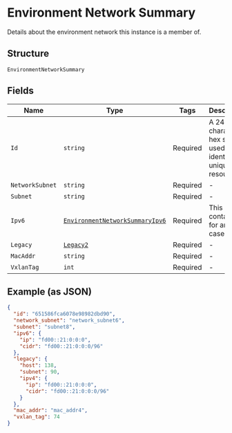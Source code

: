 
# Environment Network Summary

Details about the environment network this instance is a member of.

## Structure

`EnvironmentNetworkSummary`

## Fields

| Name | Type | Tags | Description |
|  --- | --- | --- | --- |
| `Id` | `string` | Required | A 24 character hex string used to identify a unique resource. |
| `NetworkSubnet` | `string` | Required | - |
| `Subnet` | `string` | Required | - |
| `Ipv6` | [`EnvironmentNetworkSummaryIpv6`](../../doc/models/containers/environment-network-summary-ipv-6.md) | Required | This is a container for any-of cases. |
| `Legacy` | [`Legacy2`](../../doc/models/legacy-2.md) | Required | - |
| `MacAddr` | `string` | Required | - |
| `VxlanTag` | `int` | Required | - |

## Example (as JSON)

```json
{
  "id": "651586fca6078e98982dbd90",
  "network_subnet": "network_subnet6",
  "subnet": "subnet8",
  "ipv6": {
    "ip": "fd00::21:0:0:0",
    "cidr": "fd00::21:0:0:0/96"
  },
  "legacy": {
    "host": 138,
    "subnet": 90,
    "ipv4": {
      "ip": "fd00::21:0:0:0",
      "cidr": "fd00::21:0:0:0/96"
    }
  },
  "mac_addr": "mac_addr4",
  "vxlan_tag": 74
}
```

